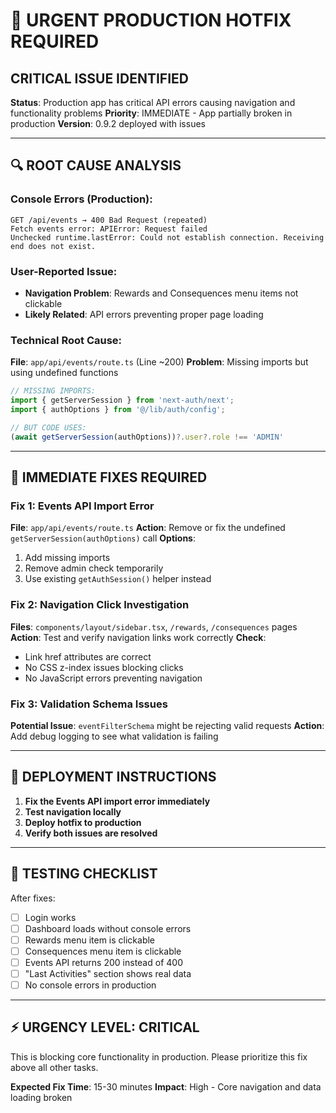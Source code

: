 # 🚨 URGENT PRODUCTION HOTFIX REQUIRED

## **CRITICAL ISSUE IDENTIFIED**

**Status**: Production app has critical API errors causing navigation and functionality problems
**Priority**: IMMEDIATE - App partially broken in production
**Version**: 0.9.2 deployed with issues

---

## 🔍 **ROOT CAUSE ANALYSIS**

### **Console Errors (Production)**:
```
GET /api/events → 400 Bad Request (repeated)
Fetch events error: APIError: Request failed
Unchecked runtime.lastError: Could not establish connection. Receiving end does not exist.
```

### **User-Reported Issue**:
- **Navigation Problem**: Rewards and Consequences menu items not clickable
- **Likely Related**: API errors preventing proper page loading

### **Technical Root Cause**:
**File**: `app/api/events/route.ts` (Line ~200)
**Problem**: Missing imports but using undefined functions
```typescript
// MISSING IMPORTS:
import { getServerSession } from 'next-auth/next';
import { authOptions } from '@/lib/auth/config';

// BUT CODE USES:
(await getServerSession(authOptions))?.user?.role !== 'ADMIN'
```

---

## 🎯 **IMMEDIATE FIXES REQUIRED**

### **Fix 1: Events API Import Error**
**File**: `app/api/events/route.ts`
**Action**: Remove or fix the undefined `getServerSession(authOptions)` call
**Options**:
1. Add missing imports
2. Remove admin check temporarily
3. Use existing `getAuthSession()` helper instead

### **Fix 2: Navigation Click Investigation**
**Files**: `components/layout/sidebar.tsx`, `/rewards`, `/consequences` pages
**Action**: Test and verify navigation links work correctly
**Check**:
- Link href attributes are correct
- No CSS z-index issues blocking clicks
- No JavaScript errors preventing navigation

### **Fix 3: Validation Schema Issues**
**Potential Issue**: `eventFilterSchema` might be rejecting valid requests
**Action**: Add debug logging to see what validation is failing

---

## 🚀 **DEPLOYMENT INSTRUCTIONS**

1. **Fix the Events API import error immediately**
2. **Test navigation locally**
3. **Deploy hotfix to production**
4. **Verify both issues are resolved**

---

## 🧪 **TESTING CHECKLIST**

After fixes:
- [ ] Login works
- [ ] Dashboard loads without console errors
- [ ] Rewards menu item is clickable
- [ ] Consequences menu item is clickable
- [ ] Events API returns 200 instead of 400
- [ ] "Last Activities" section shows real data
- [ ] No console errors in production

---

## ⚡ **URGENCY LEVEL: CRITICAL**

This is blocking core functionality in production. Please prioritize this fix above all other tasks.

**Expected Fix Time**: 15-30 minutes
**Impact**: High - Core navigation and data loading broken